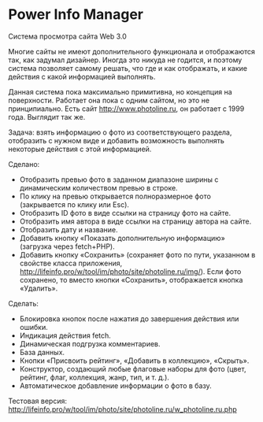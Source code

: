 # Power Info Manager
Система просмотра сайта Web 3.0

Многие сайты не имеют дополнительного функционала и отображаются так, как задумал дизайнер.
Иногда это никуда не годится, и поэтому система позволяет самому решать, что где и как отображать, и какие действия с какой информацией выполнять.

Данная система пока максимально примитивна, но концепция на поверхности.
Работает она пока с одним сайтом, но это не принципиально.
Есть сайт http://www.photoline.ru, он работает с 1999 года. Выглядит так же.

Задача: взять информацию о фото из соответствующего раздела, отобразить с нужном виде и добавить возможность выполнять некоторые действия с этой информацией.

Сделано:
- Отобразить превью фото в заданном диапазоне ширины с динамическим количеством превью в строке.
- По клику на превью открывается полноразмерное фото (закрывается по клику или Esc).
- Отобразить ID фото в виде ссылки на страницу фото на сайте.
- Отобразить имя автора в виде ссылки на страницу автора на сайте.
- Отобразить дату и название.
- Добавить кнопку «Показать дополнительную информацию» (загрузка через fetch+PHP).
- Добавить кнопку «Сохранить» (сохраняет фото по пути, указанном в свойстве класса приложения, http://lifeinfo.pro/w/tool/im/photo/site/photoline.ru/img/).
  Если фото сохранено, то вместо кнопки «Cохранить», отображается кнопка «Удалить».

Сделать:
- Блокировка кнопок после нажатия до завершения действия или ошибки.
- Индикация действия fetch.
- Динамическая подгрузка комментариев.
- База данных.
- Кнопки «Присвоить рейтинг», «Добавить в коллекцию», «Скрыть».
- Конструктор, создающий любые флаговые наборы для фото (цвет, рейтинг, флаг, коллекция, жанр, тип, и т. д.).
- Автоматическое добавление информации о фото в базу.


Тестовая версия: http://lifeinfo.pro/w/tool/im/photo/site/photoline.ru/w_photoline.ru.php
